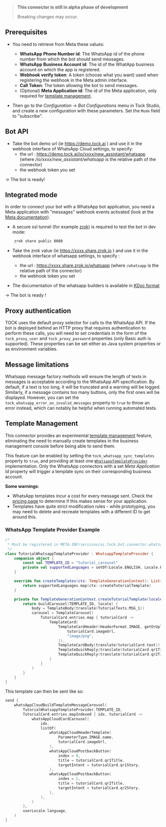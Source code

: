> **This connector is still in alpha phase of development**
> 
> Breaking changes may occur.

## Prerequisites

* You need to retrieve from Meta these values:

    * **WhatsApp Phone Number id**: The WhatsApp id of the phone number from which the bot should send messages.
    * **WhatsApp Business Account id**: The id of the WhatApp business account on which the app is registered.
    * **Webhook verify token**: A token (choose what you want) used when registering the webhook in the Meta admin interface.
    * **Call Token**: The token allowing the bot to send messages.
    * (Optional) **Meta Application id**: The id of the Meta application, only required for [template management](#template-management).

* Then go to the *Configuration* -> *Bot Configurations* menu in Tock Studio, and create a new configuration with these parameters.
  Set the `Mode` field to "subscribe".

## Bot API

* Take the bot demo url (ie  https://demo.tock.ai ) and use it in the webhook interface of WhatsApp Cloud settings, to specify:
    * the url : https://demo.tock.ai/io/xxxx/new_assistant/whatsapp (where */io/xxxx/new_assistant/whatsapp* is the relative path of the connector)
    * the webhook token you set

-> The bot is ready!

## Integrated mode

In order to connect your bot with a WhatsApp bot application, you need a Meta application with "messages" webhook events activated (look at the [Meta documentation](https://developers.facebook.com/docs/whatsapp/webhooks)).

* A secure ssl tunnel (for example [zrok](https://zrok.io/)) is required to test the bot in dev mode:

```sh 
    zrok share public 8080
``` 

* Take the zrok value (ie  https://xxxx.share.zrok.io ) and use it in the webhook interface of whatsapp settings, to specify :
    * the url : https://xxxx.share.zrok.io/whatsapp (where `/whatsapp` is the relative path of the connector)
    * the webhook token you set

* The documentation of the whatsapp builders is available in [KDoc format](https://theopenconversationkit.github.io/tock/dokka/tock/ai.tock.bot.connector.whatsapp.cloud/index.html)

-> The bot is ready !

## Proxy authentication

TOCK uses the default proxy selector for calls to the WhatsApp API.
If the bot is deployed behind an HTTP proxy that requires authentication to perform these calls,
you will need to set credentials in the form of the `tock_proxy_user` and `tock_proxy_password` properties (only Basic auth is supported).
These properties can be set either as Java system properties or as environment variables.

## Message limitations

Whatsapp message factory methods will ensure the length of texts in messages is acceptable according to the WhatsApp API specification.
By default, if a text is too long, it will be truncated and a warning will be logged. Similarly,
if a message contains too many buttons, only the first ones will be displayed.
However, you can set the `tock_whatsapp_error_on_invalid_messages`
property to `true` to throw an error instead, which can notably be helpful when running automated tests.

## Template Management

This connector provides an experimental [template management](https://developers.facebook.com/docs/whatsapp/business-management-api/message-templates/)
feature, eliminating the need to manually create templates
in the business management console before being able to send them.

This feature can be enabled by setting the `tock_whatsapp_sync_templates` property to `true`,
and providing at least one [`WhatsappTemplateProvider`](./src/main/kotlin/spi/WhatsappTemplateProvider.kt) implementation.
Only the WhatsApp connectors with a set *Meta Application Id* property will trigger a template sync
on their corresponding business account.

**Some warnings**:
- WhatsApp templates incur a cost for every message sent.
Check the [pricing page](https://developers.facebook.com/docs/whatsapp/pricing/)
to determine if this makes sense for your application.
- Templates have quite strict modification rules - while prototyping, you may need to delete
and recreate templates with a different ID to get around this.

### WhatsApp Template Provider Example
```kotlin
/*
 * Must be registered in META-INF/services/ai.tock.bot.connector.whatsapp.cloud.spi.WhatsappTemplateProvider
 */
class TutorialWhatsappTemplateProvider : WhatsappTemplateProvider {
    companion object {
        const val TEMPLATE_ID = "tutorial_carousel"
        private val supportedLanguages = setOf(Locale.ENGLISH, Locale.FRENCH)
    }

    override fun createTemplates(ctx: TemplateGenerationContext): List<WhatsappTemplate> {
        return supportedLanguages.map(ctx::createTutorialTemplate)
    }

    private fun TemplateGenerationContext.createTutorialTemplate(locale: Locale): WhatsappTemplate {
        return buildCarousel(TEMPLATE_ID, locale) {
            body = TemplateBody(translate(TutorialTexts.MSG_1))
            carousel = TemplateCarousel(
                TutorialCard.entries.map { tutorialCard ->
                    TemplateCard(
                        TemplateCardHeader(HeaderFormat.IMAGE, getOrUpload(
                            tutorialCard.imageUrl,
                            "image/png",
                        )),
                        TemplateCardBody(translate(tutorialCard.text)),
                        TemplateQuickReply(translate(tutorialCard.qr1Title)),
                        TemplateQuickReply(translate(tutorialCard.qr2Title)),
                    )
                }
            )
        }
    }
}
```

This template can then be sent like so:
```kotlin
send {
    whatsAppCloudBuildTemplateMessageCarousel(
        TutorialWhatsappTemplateProvider.TEMPLATE_ID,
        TutorialCard.entries.mapIndexed { idx, tutorialCard ->
            whatsAppCloudCardCarousel(
                idx,
                listOf(
                    whatsAppCloudHeaderTemplate(
                        ParameterType.IMAGE.name,
                        tutorialCard.imageUrl,
                    ),
                    whatsAppCloudPostbackButton(
                        index = 0,
                        title = tutorialCard.qr1Title,
                        targetIntent = tutorialCard.qr1Story,
                    ),
                    whatsAppCloudPostbackButton(
                        index = 1,
                        title = tutorialCard.qr2Title,
                        targetIntent = tutorialCard.qr2Story,
                    ),
                ),
            )
        },
        userLocale.language,
    )
}
```
